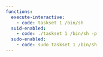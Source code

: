 ```yaml
---
functions:
  execute-interactive:
    - code: taskset 1 /bin/sh
  suid-enabled:
    - code: ./taskset 1 /bin/sh -p
  sudo-enabled:
    - code: sudo taskset 1 /bin/sh
---
```

